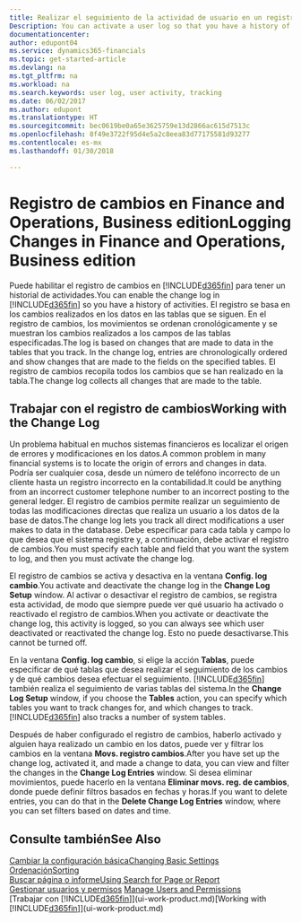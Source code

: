 ```yaml
---
title: Realizar el seguimiento de la actividad de usuario en un registro de cambios | Documentos de Microsoft
Description: You can activate a user log so that you have a history of any changes made to data in tracked tables.
documentationcenter: 
author: edupont04
ms.service: dynamics365-financials
ms.topic: get-started-article
ms.devlang: na
ms.tgt_pltfrm: na
ms.workload: na
ms.search.keywords: user log, user activity, tracking
ms.date: 06/02/2017
ms.author: edupont
ms.translationtype: HT
ms.sourcegitcommit: bec0619be0a65e3625759e13d2866ac615d7513c
ms.openlocfilehash: 8f49e3722f95d4e5a2c8eea83d77175581d93277
ms.contentlocale: es-mx
ms.lasthandoff: 01/30/2018

---
```

# <a name="logging-changes-in-finance-and-operations-business-edition"></a><span data-ttu-id="1d76f-102">Registro de cambios en Finance and Operations, Business edition</span><span class="sxs-lookup"><span data-stu-id="1d76f-102">Logging Changes in Finance and Operations, Business edition</span></span> 
<span data-ttu-id="1d76f-103">Puede habilitar el registro de cambios en [!INCLUDE[d365fin](includes/d365fin_md.md)] para tener un historial de actividades.</span><span class="sxs-lookup"><span data-stu-id="1d76f-103">You can enable the change log in [!INCLUDE[d365fin](includes/d365fin_md.md)] so you have a history of activities.</span></span> <span data-ttu-id="1d76f-104">El registro se basa en los cambios realizados en los datos en las tablas que se siguen. En el registro de cambios, los movimientos se ordenan cronológicamente y se muestran los cambios realizados a los campos de las tablas especificadas.</span><span class="sxs-lookup"><span data-stu-id="1d76f-104">The log is based on changes that are made to data in the tables that you track. In the change log, entries are chronologically ordered and show changes that are made to the fields on the specified tables.</span></span> <span data-ttu-id="1d76f-105">El registro de cambios recopila todos los cambios que se han realizado en la tabla.</span><span class="sxs-lookup"><span data-stu-id="1d76f-105">The change log collects all changes that are made to the table.</span></span>  

## <a name="working-with-the-change-log"></a><span data-ttu-id="1d76f-106">Trabajar con el registro de cambios</span><span class="sxs-lookup"><span data-stu-id="1d76f-106">Working with the Change Log</span></span>
<span data-ttu-id="1d76f-107">Un problema habitual en muchos sistemas financieros es localizar el origen de errores y modificaciones en los datos.</span><span class="sxs-lookup"><span data-stu-id="1d76f-107">A common problem in many financial systems is to locate the origin of errors and changes in data.</span></span> <span data-ttu-id="1d76f-108">Podría ser cualquier cosa, desde un número de teléfono incorrecto de un cliente hasta un registro incorrecto en la contabilidad.</span><span class="sxs-lookup"><span data-stu-id="1d76f-108">It could be anything from an incorrect customer telephone number to an incorrect posting to the general ledger.</span></span> <span data-ttu-id="1d76f-109">El registro de cambios permite realizar un seguimiento de todas las modificaciones directas que realiza un usuario a los datos de la base de datos.</span><span class="sxs-lookup"><span data-stu-id="1d76f-109">The change log lets you track all direct modifications a user makes to data in the database.</span></span> <span data-ttu-id="1d76f-110">Debe especificar para cada tabla y campo lo que desea que el sistema registre y, a continuación, debe activar el registro de cambios.</span><span class="sxs-lookup"><span data-stu-id="1d76f-110">You must specify each table and field that you want the system to log, and then you must activate the change log.</span></span>  

<span data-ttu-id="1d76f-111">El registro de cambios se activa y desactiva en la ventana **Config. log cambio**.</span><span class="sxs-lookup"><span data-stu-id="1d76f-111">You activate and deactivate the change log in the **Change Log Setup** window.</span></span> <span data-ttu-id="1d76f-112">Al activar o desactivar el registro de cambios, se registra esta actividad, de modo que siempre puede ver qué usuario ha activado o reactivado el registro de cambios.</span><span class="sxs-lookup"><span data-stu-id="1d76f-112">When you activate or deactivate the change log, this activity is logged, so you can always see which user deactivated or reactivated the change log.</span></span> <span data-ttu-id="1d76f-113">Esto no puede desactivarse.</span><span class="sxs-lookup"><span data-stu-id="1d76f-113">This cannot be turned off.</span></span>  

<span data-ttu-id="1d76f-114">En la ventana **Config. log cambio**, si elige la acción **Tablas**, puede especificar de qué tablas que desea realizar el seguimiento de los cambios y de qué cambios desea efectuar el seguimiento. [!INCLUDE[d365fin](includes/d365fin_md.md)] también realiza el seguimiento de varias tablas del sistema.</span><span class="sxs-lookup"><span data-stu-id="1d76f-114">In the **Change Log Setup** window, if you choose the **Tables** action, you can specify which tables you want to track changes for, and which changes to track. [!INCLUDE[d365fin](includes/d365fin_md.md)] also tracks a number of system tables.</span></span>

<span data-ttu-id="1d76f-115">Después de haber configurado el registro de cambios, haberlo activado y alguien haya realizado un cambio en los datos, puede ver y filtrar los cambios en la ventana **Movs. registro cambios**.</span><span class="sxs-lookup"><span data-stu-id="1d76f-115">After you have set up the change log, activated it, and made a change to data, you can view and filter the changes in the **Change Log Entries** window.</span></span> <span data-ttu-id="1d76f-116">Si desea eliminar movimientos, puede hacerlo en la ventana **Eliminar movs. reg. de cambios**, donde puede definir filtros basados en fechas y horas.</span><span class="sxs-lookup"><span data-stu-id="1d76f-116">If you want to delete entries, you can do that in the **Delete Change Log Entries** window, where you can set filters based on dates and time.</span></span>  

## <a name="see-also"></a><span data-ttu-id="1d76f-117">Consulte también</span><span class="sxs-lookup"><span data-stu-id="1d76f-117">See Also</span></span>
[<span data-ttu-id="1d76f-118">Cambiar la configuración básica</span><span class="sxs-lookup"><span data-stu-id="1d76f-118">Changing Basic Settings</span></span>](ui-change-basic-settings.md)  
[<span data-ttu-id="1d76f-119">Ordenación</span><span class="sxs-lookup"><span data-stu-id="1d76f-119">Sorting</span></span>](ui-sorting.md)  
[<span data-ttu-id="1d76f-120">Buscar página o informe</span><span class="sxs-lookup"><span data-stu-id="1d76f-120">Using Search for Page or Report</span></span>](ui-search.md)  
<span data-ttu-id="1d76f-121">[Gestionar usuarios y permisos](ui-how-users-permissions.md)  </span><span class="sxs-lookup"><span data-stu-id="1d76f-121">[Manage Users and Permissions](ui-how-users-permissions.md)  </span></span>  
<span data-ttu-id="1d76f-122">[Trabajar con [!INCLUDE[d365fin](includes/d365fin_md.md)]](ui-work-product.md)</span><span class="sxs-lookup"><span data-stu-id="1d76f-122">[Working with [!INCLUDE[d365fin](includes/d365fin_md.md)]](ui-work-product.md)</span></span>  

